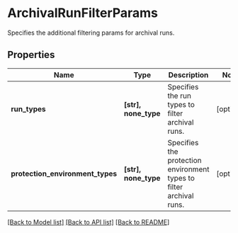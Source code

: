 # ArchivalRunFilterParams

Specifies the additional filtering params for archival runs.

## Properties
Name | Type | Description | Notes
------------ | ------------- | ------------- | -------------
**run_types** | **[str], none_type** | Specifies the run types to filter archival runs. | [optional] 
**protection_environment_types** | **[str], none_type** | Specifies the protection environment types to filter archival runs. | [optional] 

[[Back to Model list]](../README.md#documentation-for-models) [[Back to API list]](../README.md#documentation-for-api-endpoints) [[Back to README]](../README.md)


